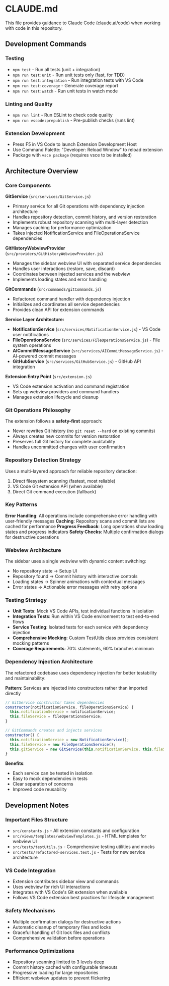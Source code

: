 # CLAUDE.md

This file provides guidance to Claude Code (claude.ai/code) when working with code in this repository.

## Development Commands

### Testing
- `npm test` - Run all tests (unit + integration)
- `npm run test:unit` - Run unit tests only (fast, for TDD)
- `npm run test:integration` - Run integration tests with VS Code
- `npm run test:coverage` - Generate coverage report
- `npm run test:watch` - Run unit tests in watch mode

### Linting and Quality
- `npm run lint` - Run ESLint to check code quality
- `npm run vscode:prepublish` - Pre-publish checks (runs lint)

### Extension Development
- Press F5 in VS Code to launch Extension Development Host
- Use Command Palette: "Developer: Reload Window" to reload extension
- Package with `vsce package` (requires vsce to be installed)

## Architecture Overview

### Core Components

**GitService** (`src/services/GitService.js`)
- Primary service for all Git operations with dependency injection architecture
- Handles repository detection, commit history, and version restoration
- Implements robust repository scanning with multi-layer detection
- Manages caching for performance optimization
- Takes injected NotificationService and FileOperationsService dependencies

**GitHistoryWebviewProvider** (`src/providers/GitHistoryWebviewProvider.js`)
- Manages the sidebar webview UI with separated service dependencies
- Handles user interactions (restore, save, discard)
- Coordinates between injected services and the webview
- Implements loading states and error handling

**GitCommands** (`src/commands/gitCommands.js`)
- Refactored command handler with dependency injection
- Initializes and coordinates all service dependencies
- Provides clean API for extension commands

**Service Layer Architecture:**
- **NotificationService** (`src/services/NotificationService.js`) - VS Code user notifications
- **FileOperationsService** (`src/services/FileOperationsService.js`) - File system operations
- **AICommitMessageService** (`src/services/AICommitMessageService.js`) - AI-powered commit messages
- **GitHubService** (`src/services/GitHubService.js`) - GitHub API integration

**Extension Entry Point** (`src/extension.js`)
- VS Code extension activation and command registration
- Sets up webview providers and command handlers
- Manages extension lifecycle and cleanup

### Git Operations Philosophy

The extension follows a **safety-first** approach:
- Never rewrites Git history (no `git reset --hard` on existing commits)
- Always creates new commits for version restoration
- Preserves full Git history for complete auditability
- Handles uncommitted changes with user confirmation

### Repository Detection Strategy

Uses a multi-layered approach for reliable repository detection:
1. Direct filesystem scanning (fastest, most reliable)
2. VS Code Git extension API (when available)
3. Direct Git command execution (fallback)

### Key Patterns

**Error Handling**: All operations include comprehensive error handling with user-friendly messages
**Caching**: Repository scans and commit lists are cached for performance
**Progress Feedback**: Long operations show loading states and progress indicators
**Safety Checks**: Multiple confirmation dialogs for destructive operations

### Webview Architecture

The sidebar uses a single webview with dynamic content switching:
- No repository state → Setup UI
- Repository found → Commit history with interactive controls
- Loading states → Spinner animations with contextual messages
- Error states → Actionable error messages with retry options

### Testing Strategy

- **Unit Tests**: Mock VS Code APIs, test individual functions in isolation
- **Integration Tests**: Run within VS Code environment to test end-to-end flows
- **Service Testing**: Isolated tests for each service with dependency injection
- **Comprehensive Mocking**: Custom TestUtils class provides consistent mocking patterns
- **Coverage Requirements**: 70% statements, 60% branches minimum

### Dependency Injection Architecture

The refactored codebase uses dependency injection for better testability and maintainability:

**Pattern**: Services are injected into constructors rather than imported directly
```javascript
// GitService constructor takes dependencies
constructor(notificationService, fileOperationsService) {
  this.notificationService = notificationService;
  this.fileService = fileOperationsService;
}

// GitCommands creates and injects services
constructor() {
  this.notificationService = new NotificationService();
  this.fileService = new FileOperationsService();
  this.gitService = new GitService(this.notificationService, this.fileService);
}
```

**Benefits**:
- Each service can be tested in isolation
- Easy to mock dependencies in tests
- Clear separation of concerns
- Improved code reusability

## Development Notes

### Important Files Structure
- `src/constants.js` - All extension constants and configuration
- `src/views/templates/webviewTemplates.js` - HTML templates for webview UI
- `src/tests/testUtils.js` - Comprehensive testing utilities and mocks
- `src/tests/refactored-services.test.js` - Tests for new service architecture

### VS Code Integration
- Extension contributes sidebar view and commands
- Uses webview for rich UI interactions
- Integrates with VS Code's Git extension when available
- Follows VS Code extension best practices for lifecycle management

### Safety Mechanisms
- Multiple confirmation dialogs for destructive actions
- Automatic cleanup of temporary files and locks
- Graceful handling of Git lock files and conflicts
- Comprehensive validation before operations

### Performance Optimizations
- Repository scanning limited to 3 levels deep
- Commit history cached with configurable timeouts
- Progressive loading for large repositories
- Efficient webview updates to prevent flickering